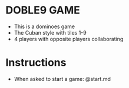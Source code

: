 # DOBLE9 GAME

- This is a dominoes game
- The Cuban style with tiles 1-9
- 4 players with opposite players collaborating

# Instructions

- When asked to start a game: @start.md
